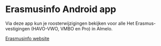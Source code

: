 # Erasmusinfo Android app

Via deze app kun je roosterwijzigingen bekijken voor alle Het Erasmus-vestigingen (HAVO-VWO, VMBO en Pro) in Almelo. 

[Erasmusinfo website](http://erasmusinfo.nl)

